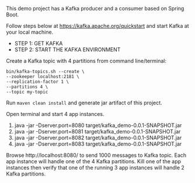 This demo project has a Kafka producer and a consumer based on Spring Boot.

Follow steps below at https://kafka.apache.org/quickstart and start Kafka at your local machine.

* STEP 1: GET KAFKA
* STEP 2: START THE KAFKA ENVIRONMENT

Create a Kafka topic with 4 partitions from command line/terminal:

```
bin/kafka-topics.sh --create \
--zookeeper localhost:2181 \
--replication-factor 1 \
--partitions 4 \
--topic my-topic
```

Run `maven clean install` and generate jar artifact of this project.

Open terminal and start 4 app instances.

1. java -jar -Dserver.port=8080 target/kafka_demo-0.0.1-SNAPSHOT.jar
2. java -jar -Dserver.port=8081 target/kafka_demo-0.0.1-SNAPSHOT.jar
3. java -jar -Dserver.port=8082 target/kafka_demo-0.0.1-SNAPSHOT.jar
4. java -jar -Dserver.port=8083 target/kafka_demo-0.0.1-SNAPSHOT.jar

Browse http://localhost:8080/ to send 1000 messages to Kafka topic. Each app instance will handle one of the 4 Kafka
partitions. Kill one of the app instances then verify that one of the running 3 app instances will handle 2 Kafka
partitions.

